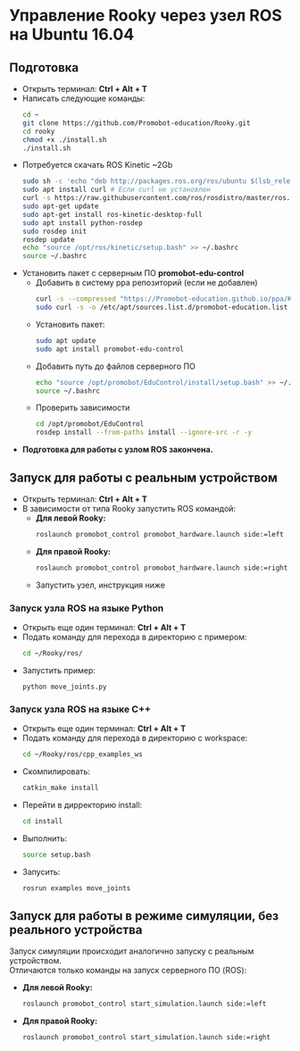 # Управление Rooky через узел ROS на Ubuntu 16.04
## Подготовка
* Открыть терминал: **Ctrl + Alt + T**
* Написать следующие команды:
  ```sh
  cd ~
  git clone https://github.com/Promobot-education/Rooky.git
  cd rooky
  chmod +x ./install.sh
  ./install.sh
  ```
* Потребуется скачать ROS Kinetic ~2Gb
  ```sh
  sudo sh -c 'echo "deb http://packages.ros.org/ros/ubuntu $(lsb_release -sc) main" > /etc/apt/sources.list.d/ros-latest.list'
  sudo apt install curl # Если curl не установлен
  curl -s https://raw.githubusercontent.com/ros/rosdistro/master/ros.asc | sudo apt-key add -
  sudo apt-get update
  sudo apt-get install ros-kinetic-desktop-full
  sudo apt install python-rosdep
  sudo rosdep init
  rosdep update
  echo "source /opt/ros/kinetic/setup.bash" >> ~/.bashrc
  source ~/.bashrc
  ```
* Установить пакет с серверным ПО **promobot-edu-control**
  * Добавить в систему ppa репозиторий (если не добавлен)
    ```sh
    curl -s --compressed "https://Promobot-education.github.io/ppa/KEY.gpg" | sudo apt-key add -
    sudo curl -s -o /etc/apt/sources.list.d/promobot-education.list "https://Promobot-education.github.io/ppa/promobot-education.list"
    ```
  * Установить пакет:
    ```sh
    sudo apt update
    sudo apt install promobot-edu-control
    ```
  * Добавить путь до файлов серверного ПО
    ```sh
    echo "source /opt/promobot/EduControl/install/setup.bash" >> ~/.bashrc
    source ~/.bashrc
    ```
  * Проверить зависимости
    ```sh
    cd /opt/promobot/EduControl
    rosdep install --from-paths install --ignore-src -r -y
    ```
* **Подготовка для работы с узлом ROS закончена.**

## Запуск для работы с реальным устройством
* Открыть терминал: **Ctrl + Alt + T**
* В зависимости от типа Rooky запустить ROS командой:
  * **Для левой Rooky:**
    ```sh
    roslaunch promobot_control promobot_hardware.launch side:=left
    ```
  * **Для правой Rooky:**
    ```sh
    roslaunch promobot_control promobot_hardware.launch side:=right
    ```
  * Запустить узел, инструкция ниже

### Запуск узла ROS на языке Python
* Открыть еще один терминал: **Ctrl + Alt + T**
* Подать команду для перехода в директорию с примером:
  ```sh
  cd ~/Rooky/ros/
  ```
* Запустить пример:
  ```
  python move_joints.py
  ```

### Запуск узла ROS на языке C++
* Открыть еще один терминал: **Ctrl + Alt + T**
* Подать команду для перехода в директорию с workspace:
  ```sh
  cd ~/Rooky/ros/cpp_examples_ws
  ```
* Скомпилировать:
  ```sh
  catkin_make install
  ```
* Перейти в дирректорию install:
  ```sh
  cd install
  ```
* Выполнить:
  ```sh
  source setup.bash
  ```
* Запусить:
  ```sh
  rosrun examples move_joints
  ```

## Запуск для работы в режиме симуляции, без реального устройства
Запуск симуляции происходит аналогично запуску с реальным устройством.  
Отличаются только команды на запуск серверного ПО (ROS):  
* **Для левой Rooky:**
  ```sh
  roslaunch promobot_control start_simulation.launch side:=left
  ```
* **Для правой Rooky:**
  ```sh
  roslaunch promobot_control start_simulation.launch side:=right
  ```